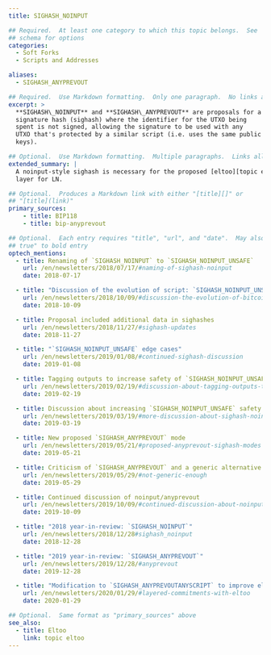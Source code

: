 ```yaml
---
title: SIGHASH_NOINPUT

## Required.  At least one category to which this topic belongs.  See
## schema for options
categories:
  - Soft Forks
  - Scripts and Addresses

aliases:
  - SIGHASH_ANYPREVOUT

## Required.  Use Markdown formatting.  Only one paragraph.  No links allowed.
excerpt: >
  **SIGHASH\_NOINPUT** and **SIGHASH\_ANYPREVOUT** are proposals for a
  signature hash (sighash) where the identifier for the UTXO being
  spent is not signed, allowing the signature to be used with any
  UTXO that's protected by a similar script (i.e. uses the same public
  keys).

## Optional.  Use Markdown formatting.  Multiple paragraphs.  Links allowed.
extended_summary: |
  A noinput-style sighash is necessary for the proposed [eltoo][topic eltoo]
  layer for LN.

## Optional.  Produces a Markdown link with either "[title][]" or
## "[title](link)"
primary_sources:
    - title: BIP118
    - title: bip-anyprevout

## Optional.  Each entry requires "title", "url", and "date".  May also use "feature:
## true" to bold entry
optech_mentions:
  - title: Renaming of `SIGHASH_NOINPUT` to `SIGHASH_NOINPUT_UNSAFE`
    url: /en/newsletters/2018/07/17/#naming-of-sighash-noinput
    date: 2018-07-17

  - title: "Discussion of the evolution of script: `SIGHASH_NOINPUT_UNSAFE`"
    url: /en/newsletters/2018/10/09/#discussion-the-evolution-of-bitcoin-script
    date: 2018-10-09

  - title: Proposal included additional data in sighashes
    url: /en/newsletters/2018/11/27/#sighash-updates
    date: 2018-11-27

  - title: "`SIGHASH_NOINPUT_UNSAFE` edge cases"
    url: /en/newsletters/2019/01/08/#continued-sighash-discussion
    date: 2019-01-08

  - title: Tagging outputs to increase safety of `SIGHASH_NOINPUT_UNSAFE`
    url: /en/newsletters/2019/02/19/#discussion-about-tagging-outputs-to-enable-restricted-features-on-spending
    date: 2019-02-19

  - title: Discussion about increasing `SIGHASH_NOINPUT_UNSAFE` safety
    url: /en/newsletters/2019/03/19/#more-discussion-about-sighash-noinput-unsafe
    date: 2019-03-19

  - title: New proposed `SIGHASH_ANYPREVOUT` mode
    url: /en/newsletters/2019/05/21/#proposed-anyprevout-sighash-modes
    date: 2019-05-21

  - title: Criticism of `SIGHASH_ANYPREVOUT` and a generic alternative
    url: /en/newsletters/2019/05/29/#not-generic-enough
    date: 2019-05-29

  - title: Continued discussion of noinput/anyprevout
    url: /en/newsletters/2019/10/09/#continued-discussion-about-noinput-anyprevout
    date: 2019-10-09

  - title: "2018 year-in-review: `SIGHASH_NOINPUT`"
    url: /en/newsletters/2018/12/28#sighash_noinput
    date: 2018-12-28

  - title: "2019 year-in-review: `SIGHASH_ANYPREVOUT`"
    url: /en/newsletters/2019/12/28/#anyprevout
    date: 2019-12-28

  - title: "Modification to `SIGHASH_ANYPREVOUTANYSCRIPT` to improve eltoo flexibility"
    url: /en/newsletters/2020/01/29/#layered-commitments-with-eltoo
    date: 2020-01-29

## Optional.  Same format as "primary_sources" above
see_also:
  - title: Eltoo
    link: topic eltoo
---
```

